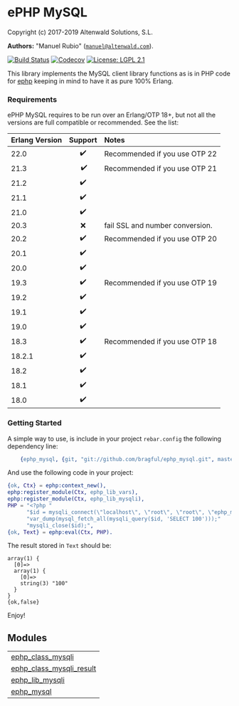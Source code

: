 

# ePHP MySQL #

Copyright (c) 2017-2019 Altenwald Solutions, S.L.

__Authors:__ "Manuel Rubio" ([`manuel@altenwald.com`](mailto:manuel@altenwald.com)).

[![Build Status](https://img.shields.io/travis/bragful/ephp_mysql/master.svg)](https://travis-ci.org/bragful/ephp_mysql)
[![Codecov](https://img.shields.io/codecov/c/github/bragful/ephp_mysql.svg)](https://codecov.io/gh/bragful/ephp_mysql)
[![License: LGPL 2.1](https://img.shields.io/github/license/bragful/ephp_mysql.svg)](https://raw.githubusercontent.com/bragful/ephp_mysql/master/COPYING)

This library implements the MySQL client library functions as is in PHP code for [ephp](https://github.com/bragful/ephp) keeping in mind to have it as pure 100% Erlang.


### <a name="Requirements">Requirements</a> ###

ePHP MySQL requires to be run over an Erlang/OTP 18+, but not all the versions are full compatible or recommended. See the list:

| Erlang Version | Support | Notes |
|:---|:---:|:---|
| 22.0 | :heavy_check_mark: | Recommended if you use OTP 22 |
| 21.3 | :heavy_check_mark: | Recommended if you use OTP 21 |
| 21.2 | :heavy_check_mark: | |
| 21.1 | :heavy_check_mark: | |
| 21.0 | :heavy_check_mark: | |
| 20.3 | :x: | fail SSL and number conversion. |
| 20.2 | :heavy_check_mark: | Recommended if you use OTP 20 |
| 20.1 | :heavy_check_mark: | |
| 20.0 | :heavy_check_mark: | |
| 19.3 | :heavy_check_mark: | Recommended if you use OTP 19 |
| 19.2 | :heavy_check_mark: | |
| 19.1 | :heavy_check_mark: | |
| 19.0 | :heavy_check_mark: | |
| 18.3 | :heavy_check_mark: | Recommended if you use OTP 18 |
| 18.2.1 | :heavy_check_mark: | |
| 18.2 | :heavy_check_mark: | |
| 18.1 | :heavy_check_mark: | |
| 18.0 | :heavy_check_mark: | |


### <a name="Getting_Started">Getting Started</a> ###

A simple way to use, is include in your project `rebar.config` the following dependency line:

```erlang
    {ephp_mysql, {git, "git://github.com/bragful/ephp_mysql.git", master}}
```

And use the following code in your project:

```erlang
{ok, Ctx} = ephp:context_new(),
ephp:register_module(Ctx, ephp_lib_vars),
ephp:register_module(Ctx, ephp_lib_mysqli),
PHP = "<?php "
      "$id = mysqli_connect(\"localhost\", \"root\", \"root\", \"ephp_mysql\"); "
      "var_dump(mysql_fetch_all(mysqli_query($id, 'SELECT 100')));"
      "mysqli_close($id);",
{ok, Text} = ephp:eval(Ctx, PHP).
```

The result stored in `Text` should be:

```
array(1) {
  [0]=>
  array(1) {
    [0]=>
    string(3) "100"
  }
}
{ok,false}
```
Enjoy!


## Modules ##


<table width="100%" border="0" summary="list of modules">
<tr><td><a href="ephp_class_mysqli.md" class="module">ephp_class_mysqli</a></td></tr>
<tr><td><a href="ephp_class_mysqli_result.md" class="module">ephp_class_mysqli_result</a></td></tr>
<tr><td><a href="ephp_lib_mysqli.md" class="module">ephp_lib_mysqli</a></td></tr>
<tr><td><a href="ephp_mysql.md" class="module">ephp_mysql</a></td></tr></table>

